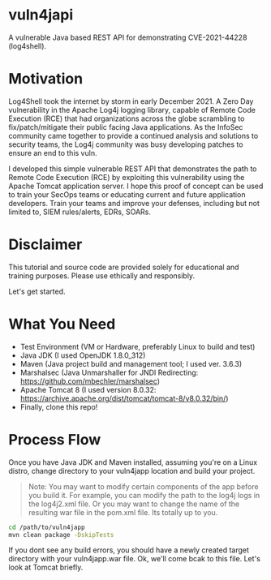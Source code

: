 # vuln4japi
A vulnerable Java based REST API for demonstrating CVE-2021-44228 (log4shell).

# Motivation
Log4Shell took the internet by storm in early December 2021. A Zero Day vulnerability in the Apache Log4j logging library, capable of Remote Code Execution (RCE) that had organizations across the globe scrambling to fix/patch/mitigate their public facing Java applications. As the InfoSec community came together to provide a continued analysis and solutions to security teams, the Log4j community was busy developing patches to ensure an end to this vuln. 

I developed this simple vulnerable REST API that demonstrates the path to Remote Code Execution (RCE) by exploiting this vulnerability using the Apache Tomcat application server. I hope this proof of concept can be used to train your SecOps teams or educating current and future application developers. Train your teams and improve your defenses, including but not limited to, SIEM rules/alerts, EDRs, SOARs.

# Disclaimer
This tutorial and source code are provided solely for educational and training purposes. Please use ethically and responsibly.

Let's get started.

# What You Need
- Test Environment (VM or Hardware, preferably Linux to build and test)
- Java JDK (I used OpenJDK 1.8.0_312)
- Maven (Java project build and management tool; I used ver. 3.6.3)
- Marshalsec (Java Unmarshaller for JNDI Redirecting: https://github.com/mbechler/marshalsec)
- Apache Tomcat 8 (I used version 8.0.32: https://archive.apache.org/dist/tomcat/tomcat-8/v8.0.32/bin/)
- Finally, clone this repo!

# Process Flow
Once you have Java JDK and Maven installed, assuming you're on a Linux distro, change directory to your vuln4japp location and build your project.
> Note: You may want to modify certain components of the app before you build it. For example, you can modify the path to the log4j logs in the log4j2.xml file. Or you may want to change the name of the resulting war file in the pom.xml file. Its totally up to you.

```bash
cd /path/to/vuln4japp
mvn clean package -DskipTests 
```
If you dont see any build errors, you should have a newly created target directory with your vuln4japp.war file. Ok, we'll come bcak to this file. Let's look at Tomcat briefly.
